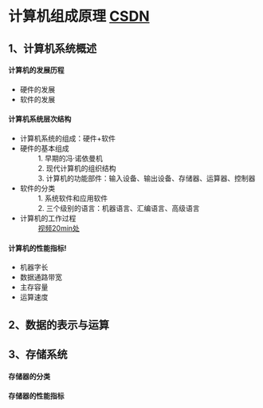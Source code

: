 # 计算机组成原理 [CSDN](https://blog.csdn.net/weixin_43914604/article/details/104096298?ops_request_misc=%257B%2522request%255Fid%2522%253A%2522167785405816800225524908%2522%252C%2522scm%2522%253A%252220140713.130102334.pc%255Fblog.%2522%257D&request_id=167785405816800225524908&biz_id=0&utm_medium=distribute.pc_search_result.none-task-blog-2~blog~first_rank_ecpm_v1~rank_v31_ecpm-3-104096298-null-null.blog_rank_default&utm_term=%E8%AE%A1%E7%AE%97%E6%9C%BA&spm=1018.2226.3001.4450)
## 1、计算机系统概述


#### 计算机的发展历程
- 硬件的发展
- 软件的发展

#### 计算机系统层次结构
- 计算机系统的组成：硬件+软件
- 硬件的基本组成  
$\qquad$ 1. 早期的冯·诺依曼机  
$\qquad$ 2. 现代计算机的组织结构  
$\qquad$ 3. 计算机的功能部件：输入设备、输出设备、存储器、运算器、控制器  
- 软件的分类  
$\qquad$ 1. 系统软件和应用软件  
$\qquad$ 2. 三个级别的语言：机器语言、汇编语言、高级语言  
- 计算机的工作过程   
$\qquad$  [视频20min处](https://www.bilibili.com/video/BV1BE411D7ii?p=5&login=from_csdn)  

#### 计算机的性能指标!  
- 机器字长  
- 数据通路带宽  
- 主存容量  
- 运算速度  

## 2、数据的表示与运算  

## 3、存储系统


#### 存储器的分类

#### 存储器的性能指标


